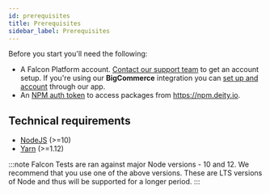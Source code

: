 ```yaml
---
id: prerequisites
title: Prerequisites
sidebar_label: Prerequisites
---
```


Before you start you'll need the following:

- A Falcon Platform account. <a href="https://deity.io/contact" target="_blank" rel="noreferrer noopener">Contact our support team</a> to get an account setup. If you're using our **BigCommerce** integration you can [set up and account](/docs/platform/integration/bigcommerce/getting-started) through our app.
- An [NPM auth token](npm) to access packages from <a href="https://npm.deity.io" target="_blank" rel="noreferrer noopener">https://npm.deity.io</a>.

## Technical requirements

- [NodeJS](https://nodejs.org) (>=10)
- [Yarn](https://yarnpkg.com) (>=1.12)

:::note Falcon Tests are ran against major Node versions - 10 and 12.
We recommend that you use one of the above versions. These are LTS versions of Node and thus will be supported for a longer period.
:::
